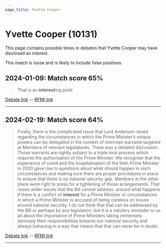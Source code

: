 ```yaml
---
page_title: Yvette Cooper
---
```


# Yvette Cooper  (10131)

This page contains possible times in debates that Yvette Cooper may have disclosed an interest.

This match is loose and is likely to include false positives. 



## 2024-01-09: Match score 65%

>That is an **interest**ing point

[Debate link](https://www.theyworkforyou.com/debates/?id=2024-01-09b.231.8)  --  [RFMI link](https://www.theyworkforyou.com/mp/10131/register)


---



## 2024-02-19: Match score 64%

>Finally, there is the complicated issue that Lord Anderson raised regarding the circumstances in which the Prime Minister’s unique powers can be delegated in the context of intercept warrants targeted at Members of relevant legislatures. There was a detailed discussion. Those warrants are rightly subject to a triple lock process which requires the authorisation of the Prime Minister. We recognise that the experience of covid and the hospitalisation of the then Prime Minister in 2020 gave rise to questions about what should happen in such circumstances and making sure there are proper procedures in place to ensure that there is no national security gap. Members in the other place were right to press for a tightening of those arrangements. That raises wider issues that the Bill cannot address: around what happens if there is a conflict of **interest** for a Prime Minister or circumstances in which a Prime Minister is accused of being careless on issues around national security. I do not think that that can be addressed by the Bill or perhaps by any legislation, but it is a salutary reminder to us all about the importance of Prime Ministers taking immensely seriously their responsibilities towards our national security and always behaving in a way that means that that can never be in doubt.

[Debate link](https://www.theyworkforyou.com/debates/?id=2024-02-19a.527.3)  --  [RFMI link](https://www.theyworkforyou.com/mp/10131/register)


---

